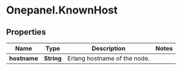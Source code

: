 # Onepanel.KnownHost

## Properties
Name | Type | Description | Notes
------------ | ------------- | ------------- | -------------
**hostname** | **String** | Erlang hostname of the node. | 


